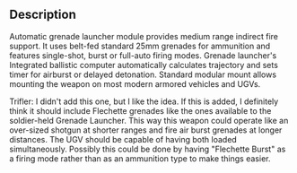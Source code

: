 ## Description

Automatic grenade launcher module provides medium range indirect fire
support. It uses belt-fed standard 25mm grenades for ammunition and
features single-shot, burst or full-auto firing modes. Grenade
launcher's Integrated ballistic computer automatically calculates
trajectory and sets timer for airburst or delayed detonation. Standard
modular mount allows mounting the weapon on most modern armored vehicles
and UGVs.

Trifler: I didn't add this one, but I like the idea. If this is added, I
definitely think it should include Flechette grenades like the ones
available to the soldier-held Grenade Launcher. This way this weapon
could operate like an over-sized shotgun at shorter ranges and fire air
burst grenades at longer distances. The UGV should be capable of having
both loaded simultaneously. Possibly this could be done by having
"Flechette Burst" as a firing mode rather than as an ammunition type to
make things easier.